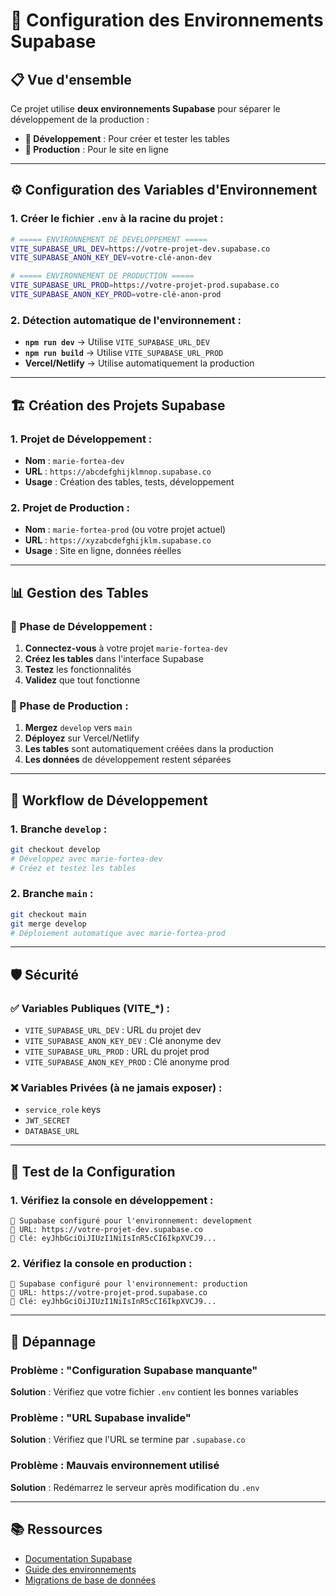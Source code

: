 # 🚀 Configuration des Environnements Supabase

## 📋 Vue d'ensemble

Ce projet utilise **deux environnements Supabase** pour séparer le développement de la production :

- **🔧 Développement** : Pour créer et tester les tables
- **🚀 Production** : Pour le site en ligne

---

## ⚙️ Configuration des Variables d'Environnement

### 1. Créer le fichier `.env` à la racine du projet :

```bash
# ===== ENVIRONNEMENT DE DÉVELOPPEMENT =====
VITE_SUPABASE_URL_DEV=https://votre-projet-dev.supabase.co
VITE_SUPABASE_ANON_KEY_DEV=votre-clé-anon-dev

# ===== ENVIRONNEMENT DE PRODUCTION =====
VITE_SUPABASE_URL_PROD=https://votre-projet-prod.supabase.co
VITE_SUPABASE_ANON_KEY_PROD=votre-clé-anon-prod
```

### 2. Détection automatique de l'environnement :

- **`npm run dev`** → Utilise `VITE_SUPABASE_URL_DEV`
- **`npm run build`** → Utilise `VITE_SUPABASE_URL_PROD`
- **Vercel/Netlify** → Utilise automatiquement la production

---

## 🏗️ Création des Projets Supabase

### 1. Projet de Développement :
- **Nom** : `marie-fortea-dev`
- **URL** : `https://abcdefghijklmnop.supabase.co`
- **Usage** : Création des tables, tests, développement

### 2. Projet de Production :
- **Nom** : `marie-fortea-prod` (ou votre projet actuel)
- **URL** : `https://xyzabcdefghijklm.supabase.co`
- **Usage** : Site en ligne, données réelles

---

## 📊 Gestion des Tables

### 🔧 Phase de Développement :
1. **Connectez-vous** à votre projet `marie-fortea-dev`
2. **Créez les tables** dans l'interface Supabase
3. **Testez** les fonctionnalités
4. **Validez** que tout fonctionne

### 🚀 Phase de Production :
1. **Mergez** `develop` vers `main`
2. **Déployez** sur Vercel/Netlify
3. **Les tables** sont automatiquement créées dans la production
4. **Les données** de développement restent séparées

---

## 🔄 Workflow de Développement

### 1. Branche `develop` :
```bash
git checkout develop
# Développez avec marie-fortea-dev
# Créez et testez les tables
```

### 2. Branche `main` :
```bash
git checkout main
git merge develop
# Déploiement automatique avec marie-fortea-prod
```

---

## 🛡️ Sécurité

### ✅ Variables Publiques (VITE_*) :
- `VITE_SUPABASE_URL_DEV` : URL du projet dev
- `VITE_SUPABASE_ANON_KEY_DEV` : Clé anonyme dev
- `VITE_SUPABASE_URL_PROD` : URL du projet prod
- `VITE_SUPABASE_ANON_KEY_PROD` : Clé anonyme prod

### ❌ Variables Privées (à ne jamais exposer) :
- `service_role` keys
- `JWT_SECRET`
- `DATABASE_URL`

---

## 🧪 Test de la Configuration

### 1. Vérifiez la console en développement :
```
🚀 Supabase configuré pour l'environnement: development
📍 URL: https://votre-projet-dev.supabase.co
🔑 Clé: eyJhbGciOiJIUzI1NiIsInR5cCI6IkpXVCJ9...
```

### 2. Vérifiez la console en production :
```
🚀 Supabase configuré pour l'environnement: production
📍 URL: https://votre-projet-prod.supabase.co
🔑 Clé: eyJhbGciOiJIUzI1NiIsInR5cCI6IkpXVCJ9...
```

---

## 🚨 Dépannage

### Problème : "Configuration Supabase manquante"
**Solution** : Vérifiez que votre fichier `.env` contient les bonnes variables

### Problème : "URL Supabase invalide"
**Solution** : Vérifiez que l'URL se termine par `.supabase.co`

### Problème : Mauvais environnement utilisé
**Solution** : Redémarrez le serveur après modification du `.env`

---

## 📚 Ressources

- [Documentation Supabase](https://supabase.com/docs)
- [Guide des environnements](https://supabase.com/docs/guides/getting-started/environment-variables)
- [Migrations de base de données](https://supabase.com/docs/guides/database/migrations)

